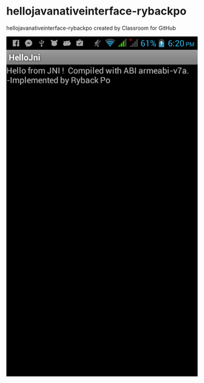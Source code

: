 # hellojavanativeinterface-rybackpo
hellojavanativeinterface-rybackpo created by Classroom for GitHub

![alt tag](https://github.com/DeLaSalleUniversity-Manila/hellojavanativeinterface-rybackpo/blob/master/device-2015-12-08-181621.png)
